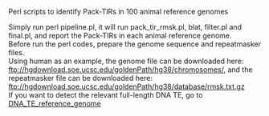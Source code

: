 Perl scripts to identify Pack-TIRs in 100 animal reference genomes

Simply run perl pipeline.pl, it will run pack_tir_rmsk.pl, blat, filter.pl and final.pl, and report the Pack-TIRs in each animal reference genome.  
Before run the perl codes, prepare the genome sequence and repeatmasker files.   
Using human as an example, the genome file can be downloaded here: ftp://hgdownload.soe.ucsc.edu/goldenPath/hg38/chromosomes/, and the repeatmasker file can be downloaded here:  ftp://hgdownload.soe.ucsc.edu/goldenPath/hg38/database/rmsk.txt.gz  
If you want to detect the relevant full-length DNA TE, go to [DNA_TE_reference_genome](DNA_TE_reference_genome)  
